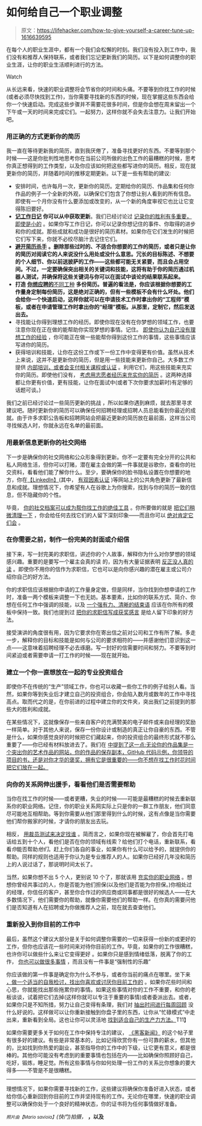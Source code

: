 # 如何给自己一个职业调整

> 原文：<https://lifehacker.com/how-to-give-yourself-a-career-tune-up-1616639595>

在每个人的职业生涯中，都有一个我们会松懈的时刻。我们没有投入到工作中，我们没有和推荐人保持联系，或者我们忘记更新我们的简历。以下是如何调整你的职业生涯，让你的职业生活顺利进行的方法。

Watch

从长远来看，快速的职业调整将会节省你的时间和头痛。不要等到你找工作的时候(或者必须尽快找到工作)，当你需要寻找新的东西的时候，现在掌握这些东西会给你一个快速启动。完成这些步骤并不需要花很多时间，但是你会想在周末留出一个下午或一天的时间来完成它们。一起努力，这样你就不会失去注意力。让我们开始吧。

### 用正确的方式更新你的简历

我一直在等待更新我的简历，直到我厌倦了，准备寻找更好的东西。不要等到那个时候——这是你批判性地思考你在当前公司所做的出色工作的最糟糕的时候，思考你真正想得到的工作类型，以及你应该如何把这些都写进你的简历。相反，现在就更新你的简历，并随着时间的推移定期更新。以下是一些有帮助的建议:

*   安排时间，也许每月一次，更新你的简历。定期给你的简历、作品集和任何你作品的例子一个全新的外观，以确保它们包含了你想让别人看到的所有信息。即使有一个月你没有什么要添加或改变的，从一个新的角度审视它也比让它变得陈旧要好。
*   [**记工作日记**](http://lifehacker.com/keep-a-work-diary-to-minimize-mistakes-and-document-suc-5816473) **你可以从中获取更新**。我们已经讨论过 [记录你的胜利有多重要，即使是小的](http://lifehacker.com/keep-track-of-your-small-wins-to-stay-motivated-and-pro-5958265) 。如果你写工作日记，你可以记录你想记住的事件、你取得的进步和你的成就。那些成就和成功是很好的简历素材。如果你在它们发生的时候把它们写下来，你就不必绞尽脑汁去记住它们。
*   [**避开简历杀手**](http://lifehacker.com/what-resume-items-can-kill-my-chances-at-getting-a-new-5934177) **。删除那些过时的、不适合你想要的工作的简历，或者只是让你的简历对阅读它的人来说没什么用处或没什么意思。冗长的目标陈述、不想要的个人细节、你以前送披萨的工作——这些都可能无关紧要，而且会占用空间。不过，一定要确保突出相关的关键词和技能，这将有助于你的简历通过机器人测试，并确保将这些关键词与你可以在面试中谈论的结果联系起来。**
*   **打造** [**你想应聘的**不同工种](http://lifehacker.com/create-resume-templates-to-save-time-avoid-sending-out-5944861) **多份简历。普遍的看法是，你应该根据你想要的工作量身定制每份简历，这是绝对正确的，但有一些模板不会有什么坏处。他们会给你一个快速启动，这样你就可以在申请技术工作时拿出你的“工程师”模板，或者在申请管理工作时拿出你的“经理”模板。从那里，定制它，然后发送出去。**
*   寻找能让你得到理想工作的经历。即使你现在没有在你梦想的领域工作，也要注意你现在正在做的能帮助你实现梦想的事情。记住。 [即使你认为自己没有理想工作的经验](http://lifehacker.com/how-can-i-build-a-resume-when-i-have-nothing-to-put-on-1555349531) ，你可能正在做一些能帮你得到这份工作的事情，这些事情应该写进你的简历。
*   获得培训和技能，让你在这份工作或下一份工作中变得更有价值。虽然从技术上来说，这并不是更新你的简历，但是用一些技能来更新你自己。大多数工作提供 [内部培训，或者会支付相关课程或认证](http://lifehacker.com/how-can-i-take-better-advantage-of-my-employment-and-be-5865128) 。利用它们，用这些技能来充实你的简历。即使他们没有， [考虑用志愿者经历来充实你的简历](http://lifehacker.com/beef-up-a-too-short-resume-with-detailed-accomplishment-5991869) 。这两种选择都让你更有价值，更有技能，让你在面试中(或者下次你要求加薪时)有足够的话题可谈。)

我们之前已经讨论过一些简历更新的挑战 ，所以如果你遇到麻烦，就去那里寻求建议吧。随时更新你的简历可以确保任何招聘经理或招聘人员总能看到你最近的成就。由于许多求职公告板和招聘网站会把最近更新的简历放在最前面，这样当公司寻找候选人时，你就永远在名单的最前面。

### 用最新信息更新你的社交网络

下一步是确保你的社交网络和公众形象得到更新。你不一定要有完全分开的公共和私人网络生活，但你可以打赌，潜在雇主会做的第一件事就是谷歌你，查看你的社交资料，看看他们能了解你什么。至少，要确保你的脸书隐私设置在你想要的地方，你在[【LinkedIn】](http://linkedin.com/)(其中， [有双因素认证](http://lifehacker.com/linkedin-just-added-two-factor-authentication-so-enabl-510680312) )等网站上的公共角色更新了最新信息和成就。理想情况下，你希望有人在谷歌上为你搜索，找到与你的简历一致的信息，但不隐藏你的个性。

毕竟， [你的社交档案可以成为帮你找工作的绝佳工具](https://lifehacker.com/spruce-up-your-social-network-profiles-before-applying-5895468) 。你所要做的就是 [把它们稍微清理一下](http://lifehacker.com/how-to-clean-up-your-online-presence-and-make-a-great-f-5963864) ，你会给任何去找它们的人留下深刻印象——而且你可以 [绝对肯定它们会](http://lifehacker.com/get-hired-5916590) 。

### 在你需要之前，制作一份完美的封面或介绍信

接下来，写一封完美的求职信，讲述你的个人故事，解释你为什么对你梦想的领域感兴趣。重要的是要写一个雇主会真的读 的，因为有大量证据表明 [反正没人真的读](http://lifehacker.com/ditch-the-cover-letter-when-applying-for-a-new-job-no-5909168) 。即使你不用你的信作为求职信，它也可以是向你感兴趣的潜在雇主或公司介绍你自己的好方法。

你的求职信应该根据你申请的工作量身定做，但是同样，当你找到你想申请的工作时，准备一两个模板来调整一下也无妨。基本要素，比如你的联系方式、简介、你想在任何工作中强调的技能，以及 [一个强有力、清晰的结束语](https://lifehacker.com/add-a-strong-closing-sentence-to-your-cover-letter-to-s-900977545) 应该在你所有的模板中保持一致。我们也提到过 [把你的求职信写成获奖感言](http://lifehacker.com/write-your-cover-letter-like-an-acceptance-speech-1587406177) 是给人留下印象的好方法。

接受演讲的角度很有用，因为它要求你在寄出信之前对公司和工作有所了解。多走一步，解释你的目标和技能是如何与公司的要求相符的——并感谢他们意识到这一点——这意味着招聘经理不必去琢磨。写一封好的信需要时间和努力。不要等到时间紧迫或者需要申请一打工作的时候——现在就开始。

### 建立一个你一直想放在一起的专业投资组合

即使你不在传统的“生产”领域工作，你也可以收藏一些你工作的例子给别人看。当然，如果你等到失业后才建立自己的投资组合，你会陷入数月或数年的工作中寻找高点。取而代之的是，在你前进的过程中建立你的文件夹，突出我们之前提到的那些大的胜利和成就。

在某些情况下，这就像保存一些来自客户的充满赞美的电子邮件或来自经理的奖励一样简单。对于其他人来说，保存一份你设计或制造的真正让你自豪的东西。不管是什么，如果你感觉良好的时候把它们藏起来，你的投资组合的最终形式就不那么重要了——你已经有材料放进去了。我们在 [中提到了这一点:无论你的作品集是一个突出你的艺术作品的网站，你的作品的保存副本，GitHub 代码示例，你领导的项目的书，还是对你才华的褒奖，拥有它是很重要的——你不想在找工作时花时间把它们放在一起。](https://lifehacker.com/how-to-promote-yourself-without-being-sleazy-5883298)

### 向你的关系网伸出援手，看看他们是否需要帮助

当你在找工作的时候——或者更糟，失业的时候——可能是最糟糕的时候去重新联系你的职业网络。记住，你的职业关系网实际上只是你的一群工作朋友，他们同意尽可能地互相帮助。等到你需要从他们那里得到什么的时候，这有点像是当你需要他们帮你搬家的时候，才请你的朋友出去玩。

相反， [用裁员测试来决定找谁](https://lifehacker.com/use-the-layoff-test-to-build-your-professional-networ-5971451) 。简而言之，如果你现在被解雇了，你会首先打电话给五到十个人，看他们是否在你的领域有线索？给他们打个电话，重新联系，看看*你*能否帮助*他们*。赶上你们各自的事业，如果你有什么可以给予的，就提供你的帮助。同样的规则也适用于你认为是专业推荐人的人。如果你已经好几年没和简历上的人说过话了，那说明时间太长了。

当然，如果你想不出 5 个人，更别说 10 个了，那就该用 [充实你的职业网络](https://lifehacker.com/how-to-skip-the-sleaze-and-build-a-real-professional-ne-510256651) 。想想你曾经共事过的人，你是否能为他们担保(以及他们是否能为你担保。)你相处过的经理，你信任的客户，甚至你合作过的供应商或同事都是很好的候选人——在大多数情况下，他们需要你的帮助，就像你需要他们的帮助一样。在你真的需要问他们是否知道有人在招聘或为你做推荐人之前，现在就去查查他们。

### 重新投入到你目前的工作中

最后，虽然这个建议大部分是关于如何调整你需要的一切来获得一份新的或更好的工作，但你也应该花一些时间来对待你目前的工作。毕竟，如果你的工作很糟糕，也许你可以做些什么来让它变得更好 。如果你只是感到情绪低落，脱离了你的工作， [你也可以做很多事情](http://lifehacker.com/the-three-step-guide-to-finding-satisfaction-at-work-1608434493) ，而且没有一件事是“强制性的乐趣”

你应该做的第一件事是确定你为什么不参与，或者你当前的痛点在哪里。坐下来 [，做一个适当的自我检讨，找出你喜欢或讨厌你目前工作的](https://lifehacker.com/how-to-do-a-proper-self-review-and-identify-your-profes-5967786) 。如果你花些时间和心思，你就能找出那些拖累你的事情。如果这些事情对你的工作不重要，和你的老板谈谈，试着把它们去掉(这样你就可以专注于重要的事情)或者委派出去。或者，如果你只是不知所措，努力让自己变得有条理，我们对 [抽出时间进行每周回顾](http://lifehacker.com/the-weekly-review-how-one-hour-can-save-you-a-week-s-w-5908816) 没什么好说的。这样做可以让你重新接触到你盘子里的东西，让你从“忙碌模式”中走出来，重新看到全局。这也让你可以灵活地 [找到适合自己的生产力方法。](http://lifehacker.com/build-your-own-productivity-style-by-remixing-the-best-5828033)T11】

如果你需要更多关于如何在工作中保持专注的建议， [](http://lifehacker.com/build-your-own-productivity-style-by-remixing-the-best-5828033)[《黑客新闻》](https://news.ycombinator.com/item?id=8111190) 的这个帖子里有很多好的建议。有些是非常基本的，比如记得欣赏你有一份可靠的薪水，但其他的，比如找到你热爱的副业，甚至指导你的工作中的下级，让它更有意义，都是很棒的。其他你可能没有考虑到的重要事情也包括在内——比如确保你照顾好自己，吃好，锻炼，睡足觉。所有这些事情与你如何处理一份工作的关系比你想象的要大得多——不管是不是很糟糕。

* * *

理想情况下，如果你需要寻找新的工作，这些建议将确保你准备好进入状态，或者给你信心重新回到你目前的工作并坚持现有的工作。无论你在哪里，快速的职业调整可以确保你处于一个良好的精神状态，你的证书将为任何事情做好准备。

<small>*照片由*</small><small>*【Mario savioia】*</small>*(快门)拍摄，* [<small></small>](https://www.flickr.com/photos/limaoscarjuliet/114032359)**，以及**